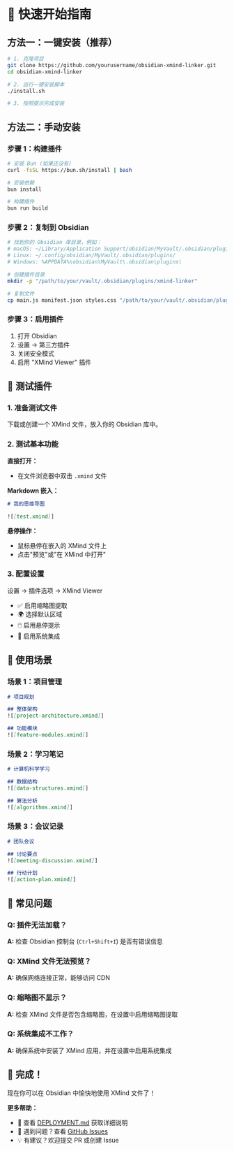 # 🚀 快速开始指南

## 方法一：一键安装（推荐）

```bash
# 1. 克隆项目
git clone https://github.com/yourusername/obsidian-xmind-linker.git
cd obsidian-xmind-linker

# 2. 运行一键安装脚本
./install.sh

# 3. 按照提示完成安装
```

## 方法二：手动安装

### 步骤 1：构建插件

```bash
# 安装 Bun (如果还没有)
curl -fsSL https://bun.sh/install | bash

# 安装依赖
bun install

# 构建插件
bun run build
```

### 步骤 2：复制到 Obsidian

```bash
# 找到你的 Obsidian 库目录，例如：
# macOS: ~/Library/Application Support/obsidian/MyVault/.obsidian/plugins/
# Linux: ~/.config/obsidian/MyVault/.obsidian/plugins/
# Windows: %APPDATA%\obsidian\MyVault\.obsidian\plugins\

# 创建插件目录
mkdir -p "/path/to/your/vault/.obsidian/plugins/xmind-linker"

# 复制文件
cp main.js manifest.json styles.css "/path/to/your/vault/.obsidian/plugins/xmind-linker/"
```

### 步骤 3：启用插件

1. 打开 Obsidian
2. 设置 → 第三方插件
3. 关闭安全模式
4. 启用 "XMind Viewer" 插件

## 🧪 测试插件

### 1. 准备测试文件

下载或创建一个 XMind 文件，放入你的 Obsidian 库中。

### 2. 测试基本功能

**直接打开：**
- 在文件浏览器中双击 `.xmind` 文件

**Markdown 嵌入：**
```markdown
# 我的思维导图

![[test.xmind]]
```

**悬停操作：**
- 鼠标悬停在嵌入的 XMind 文件上
- 点击"预览"或"在 XMind 中打开"

### 3. 配置设置

设置 → 插件选项 → XMind Viewer

- ✅ 启用缩略图提取
- 🌍 选择默认区域
- 🖱️ 启用悬停提示
- 🔗 启用系统集成

## 🎯 使用场景

### 场景 1：项目管理
```markdown
# 项目规划

## 整体架构
![[project-architecture.xmind]]

## 功能模块
![[feature-modules.xmind]]
```

### 场景 2：学习笔记
```markdown
# 计算机科学学习

## 数据结构
![[data-structures.xmind]]

## 算法分析
![[algorithms.xmind]]
```

### 场景 3：会议记录
```markdown
# 团队会议

## 讨论要点
![[meeting-discussion.xmind]]

## 行动计划
![[action-plan.xmind]]
```

## 🔧 常见问题

### Q: 插件无法加载？
**A:** 检查 Obsidian 控制台 (`Ctrl+Shift+I`) 是否有错误信息

### Q: XMind 文件无法预览？
**A:** 确保网络连接正常，能够访问 CDN

### Q: 缩略图不显示？
**A:** 检查 XMind 文件是否包含缩略图，在设置中启用缩略图提取

### Q: 系统集成不工作？
**A:** 确保系统中安装了 XMind 应用，并在设置中启用系统集成

## 🎉 完成！

现在你可以在 Obsidian 中愉快地使用 XMind 文件了！

**更多帮助：**
- 📖 查看 [DEPLOYMENT.md](DEPLOYMENT.md) 获取详细说明
- 🐛 遇到问题？查看 [GitHub Issues](https://github.com/yourusername/obsidian-xmind-linker/issues)
- 💡 有建议？欢迎提交 PR 或创建 Issue 